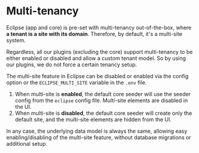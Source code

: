 # Multi-tenancy

Eclipse (app and core) is pre-set with multi-tenancy out-of-the-box, where **a tenant is a site with its domain**. Therefore, by default, it's a multi-site system.

Regardless, all our plugins (excluding the core) support multi-tenancy to be either enabled or disabled and allow a custom tenant model. So by using our plugins, we do not force a certain tenancy setup.

The multi-site feature in Eclipse can be disabled or enabled via the config option or the `ECLIPSE_MULTI_SITE` variable in the `.env` file.

1. When multi-site is **enabled**, the default core seeder will use the seeder config from the `eclipse` config file. Multi-site elements are disabled in the UI.
2. When multi-site is **disabled**, the default core seeder will create only the default site, and the multi-site elements are hidden from the UI.

In any case, the underlying data model is always the same, allowing easy enabling/disabling of the multi-site feature, without database migrations or additional setup.
